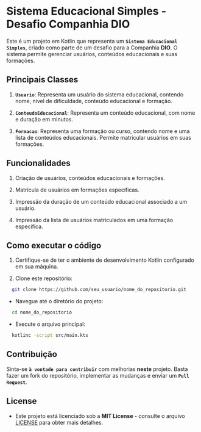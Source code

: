 
# Sistema Educacional Simples - Desafio Companhia DIO

Este é um projeto em Kotlin que representa um **`Sistema Educacional Simples`**, criado como parte de um desafio para a Companhia **DIO**. O sistema permite gerenciar usuários, conteúdos educacionais e suas formações.

## Principais Classes

1. **`Usuario`**: Representa um usuário do sistema educacional, contendo nome, nível de dificuldade, conteúdo educacional e formação.

2. **`ConteudoEducacional`**: Representa um conteúdo educacional, com nome e duração em minutos.

3. **`Formacao`**: Representa uma formação ou curso, contendo nome e uma lista de conteúdos educacionais. Permite matricular usuários em suas formações.

## Funcionalidades

1. Criação de usuários, conteúdos educacionais e formações.

2. Matrícula de usuários em formações específicas.

3. Impressão da duração de um conteúdo educacional associado a um usuário.

4. Impressão da lista de usuários matriculados em uma formação específica.

## Como executar o código

1. Certifique-se de ter o ambiente de desenvolvimento Kotlin configurado em sua máquina.

2. Clone este repositório:

```bash
  git clone https://github.com/seu_usuario/nome_do_repositorio.git
```
- Navegue até o diretório do projeto:
```bash
  cd nome_do_repositorio
```
- Execute o arquivo principal:
```bash
  kotlinc -script src/main.kts
```

## Contribuição

Sinta-se **`à vontade para contribuir`** com melhorias **neste** projeto. Basta fazer um fork do repositório, implementar as mudanças e enviar um **`Pull Request`**.

## License

- Este projeto está licenciado sob a **MIT License** - consulte o arquivo [LICENSE](https://choosealicense.com/licenses/mit/) para obter mais detalhes.
